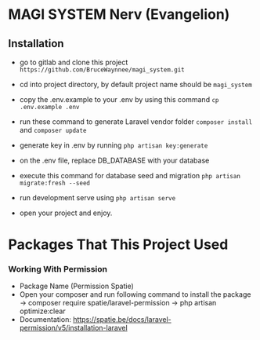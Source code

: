 # MAGI SYSTEM Nerv (Evangelion) 

## Installation
- go to gitlab and clone this project ``` https://github.com/BruceWaynnee/magi_system.git ```
- cd into project directory, by default project name should be ``` magi_system ```
- copy the .env.example to your .env by using this command ``` cp .env.example .env ```
- run these command to generate Laravel vendor folder ``` composer install ``` and ``` composer update ```

- generate key in .env by running ``` php artisan key:generate ```
- on the .env file, replace DB_DATABASE with your database
- execute this command for database seed and migration ``` php artisan migrate:fresh --seed ```
- run development serve using ``` php artisan serve ```
- open your project and enjoy.

# Packages That This Project Used
### Working With Permission
 - Package Name (Permission Spatie)
 - Open your composer and run following command to install the package
    ->  composer require spatie/laravel-permission
    ->  php artisan optimize:clear
 - Documentation: https://spatie.be/docs/laravel-permission/v5/installation-laravel
